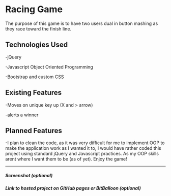 # Racing Game

The purpose of this game is to have two users dual in button mashing as they race toward the finish line.

## Technologies Used

-jQuery

-Javascript Object Oriented Programming

-Bootstrap and custom CSS

## Existing Features

-Moves on unique key up (X and > arrow)

-alerts a winner

## Planned Features

-I plan to clean the code, as it was very difficult for me to implement OOP to make the application work as I wanted it to, I would have rather coded this project using standard jQuery and Javascript practices. As my OOP skills arent where I want them to be (as of yet). Enjoy the game!

---

##### Screenshot (optional)

##### Link to hosted project on GitHub pages or BitBalloon (optional)
